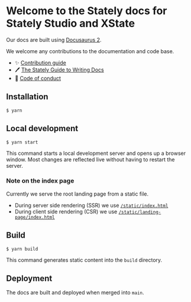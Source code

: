 # Welcome to the Stately docs for Stately Studio and XState

Our docs are built using [Docusaurus 2](https://docusaurus.io/).

We welcome any contributions to the documentation and code base.

- ✨ [Contribution guide](https://github.com/statelyai/xstate/blob/main/CONTRIBUTING.md)
- 🖊️ [The Stately Guide to Writing Docs](https://github.com/statelyai/docs/wiki)
- 🙋 [Code of conduct](https://github.com/statelyai/docs/blob/main/CODE_OF_CONDUCT.md)

## Installation

```
$ yarn
```

## Local development

```
$ yarn start
```

This command starts a local development server and opens up a browser window. Most changes are reflected live without having to restart the server.

### Note on the index page

Currently we serve the root landing page from a static file.

- During server side rendering (SSR) we use [`/static/index.html`](./static/index.html)
- During client side rendering (CSR) we use [`/static/landing-page/index.html`](./static/landing-page/index.html)

## Build

```
$ yarn build
```

This command generates static content into the `build` directory.

## Deployment

The docs are built and deployed when merged into `main`.
